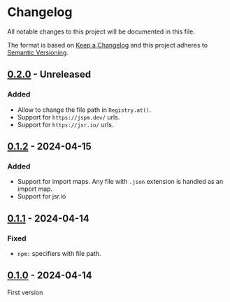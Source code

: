 # Changelog
All notable changes to this project will be documented in this file.

The format is based on [Keep a Changelog](https://keepachangelog.com/)
and this project adheres to [Semantic Versioning](https://semver.org/).

## [0.2.0] - Unreleased
### Added
- Allow to change the file path in `Registry.at()`.
- Support for `https://jspm.dev/` urls.
- Support for `https://jsr.io/` urls.

## [0.1.2] - 2024-04-15
### Added
- Support for import maps. Any file with `.json` extension is handled as an import map.
- Support for jsr.io

## [0.1.1] - 2024-04-14
### Fixed
- `npm:` specifiers with file path.

## [0.1.0] - 2024-04-14
First version

[0.2.0]: https://github.com/oscarotero/nudd/compare/v0.1.2...HEAD
[0.1.2]: https://github.com/oscarotero/nudd/compare/v0.1.1...v0.1.2
[0.1.1]: https://github.com/oscarotero/nudd/compare/v0.1.0...v0.1.1
[0.1.0]: https://github.com/oscarotero/nudd/releases/tag/v0.1.0
